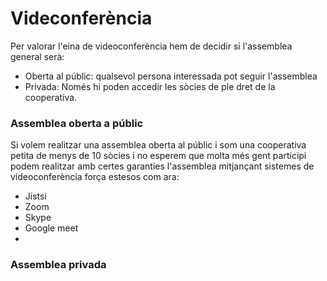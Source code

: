 # Videconferència

Per valorar l'eina de videoconferència hem de decidir si l'assemblea general serà: 

* Oberta al públic: qualsevol persona interessada pot seguir l'assemblea
* Privada: Només hi poden accedir les sòcies de ple dret de la cooperativa. 

### Assemblea oberta a públic

Si volem realitzar una assemblea oberta al públic i som una cooperativa petita de menys de 10 sòcies i no esperem que molta més gent participi podem realitzar amb certes garanties l'assemblea mitjançant sistemes de videoconferència força estesos com ara: 

* Jistsi
* Zoom
* Skype
* Google meet
* 


### Assemblea privada

